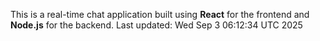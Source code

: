 This is a real-time chat application built using **React** for the frontend and **Node.js** for the backend.
Last updated: Wed Sep  3 06:12:34 UTC 2025
